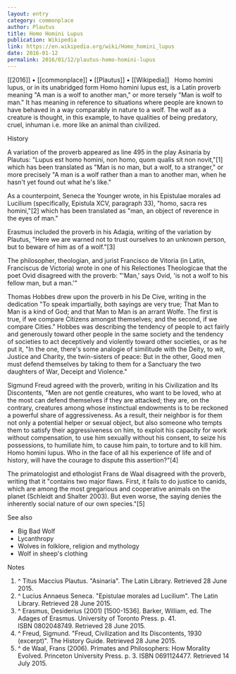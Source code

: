 ```yaml
---
layout: entry
category: commonplace
author: Plautus
title: Homo Homini Lupus
publication: Wikipedia
link: https://en.wikipedia.org/wiki/Homo_homini_lupus
date: 2016-01-12
permalink: 2016/01/12/plautus-homo-homini-lupus
---
```


[[2016]] • [[commonplace]] • [[Plautus]] • [[Wikipedia]]
 
Homo homini lupus, or in its unabridged form Homo homini lupus est, is a Latin proverb meaning "A man is a wolf to another man," or more tersely "Man is wolf to man." It has meaning in reference to situations where people are known to have behaved in a way comparably in nature to a wolf. The wolf as a creature is thought, in this example, to have qualities of being predatory, cruel, inhuman i.e. more like an animal than civilized.


History

A variation of the proverb appeared as line 495 in the play Asinaria by Plautus: "Lupus est homo homini, non homo, quom qualis sit non novit,"[1] which has been translated as "Man is no man, but a wolf, to a stranger," or more precisely "A man is a wolf rather than a man to another man, when he hasn't yet found out what he's like."

As a counterpoint, Seneca the Younger wrote, in his Epistulae morales ad Lucilium (specifically, Epistula XCV, paragraph 33), "homo, sacra res homini,"[2] which has been translated as "man, an object of reverence in the eyes of man."

Erasmus included the proverb in his Adagia, writing of the variation by Plautus, "Here we are warned not to trust ourselves to an unknown person, but to beware of him as of a wolf."[3]

The philosopher, theologian, and jurist Francisco de Vitoria (in Latin, Franciscus de Victoria) wrote in one of his Relectiones Theologicae that the poet Ovid disagreed with the proverb: "'Man,' says Ovid, 'is not a wolf to his fellow man, but a man.'"

Thomas Hobbes drew upon the proverb in his De Cive, writing in the dedication "To speak impartially, both sayings are very true; That Man to Man is a kind of God; and that Man to Man is an arrant Wolfe. The first is true, if we compare Citizens amongst themselves; and the second, if we compare Cities." Hobbes was describing the tendency of people to act fairly and generously toward other people in the same society and the tendency of societies to act deceptively and violently toward other societies, or as he put it, "In the one, there's some analogie of similitude with the Deity, to wit, Justice and Charity, the twin-sisters of peace: But in the other, Good men must defend themselves by taking to them for a Sanctuary the two daughters of War, Deceipt and Violence."

Sigmund Freud agreed with the proverb, writing in his Civilization and Its Discontents, "Men are not gentle creatures, who want to be loved, who at the most can defend themselves if they are attacked; they are, on the contrary, creatures among whose instinctual endowments is to be reckoned a powerful share of aggressiveness. As a result, their neighbor is for them not only a potential helper or sexual object, but also someone who tempts them to satisfy their aggressiveness on him, to exploit his capacity for work without compensation, to use him sexually without his consent, to seize his possessions, to humiliate him, to cause him pain, to torture and to kill him. Homo homini lupus. Who in the face of all his experience of life and of history, will have the courage to dispute this assertion?"[4]

The primatologist and ethologist Frans de Waal disagreed with the proverb, writing that it "contains two major flaws. First, it fails to do justice to canids, which are among the most gregarious and cooperative animals on the planet (Schleidt and Shalter 2003). But even worse, the saying denies the inherently social nature of our own species."[5]

See also
* Big Bad Wolf
* Lycanthropy
* Wolves in folklore, religion and mythology
* Wolf in sheep's clothing

Notes 
1. ^ Titus Maccius Plautus. "Asinaria". The Latin Library. Retrieved 28 June 2015.
2. ^ Lucius Annaeus Seneca. "Epistulae morales ad Lucilium". The Latin Library. Retrieved 28 June 2015.
3. ^ Erasmus, Desiderius (2001) [1500-1536]. Barker, William, ed. The Adages of Erasmus. University of Toronto Press. p. 41. ISBN 0802048749. Retrieved 28 June 2015.
4. ^ Freud, Sigmund. "Freud, Civilization and Its Discontents, 1930 (excerpt)". The History Guide. Retrieved 28 June 2015.
5. ^ de Waal, Frans (2006). Primates and Philosophers: How Morality Evolved. Princeton University Press. p. 3. ISBN 0691124477. Retrieved 14 July 2015.